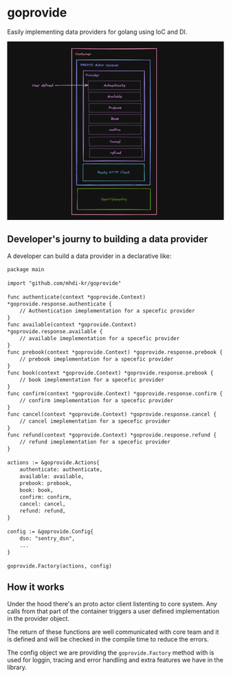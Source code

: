 # goprovide

Easily implementing data providers for golang using IoC and DI.

![alt](docs/drawing.png)

## Developer's journy to building a data provider

A developer can build a data provider in a declarative like:

```golang
package main

import "github.com/mhdi-kr/goprovide"

func authenticate(context *goprovide.Context) *goprovide.response.authenticate {
    // Authentication imeplementation for a specefic provider
}
func available(context *goprovide.Context) *goprovide.response.available {
    // available imeplementation for a specefic provider
}
func prebook(context *goprovide.Context) *goprovide.response.prebook {
    // prebook imeplementation for a specefic provider
}
func book(context *goprovide.Context) *goprovide.response.prebook {
    // book imeplementation for a specefic provider
}
func confirm(context *goprovide.Context) *goprovide.response.confirm {
    // confirm imeplementation for a specefic provider
}
func cancel(context *goprovide.Context) *goprovide.response.cancel {
    // cancel imeplementation for a specefic provider
}
func refund(context *goprovide.Context) *goprovide.response.refund {
    // refund imeplementation for a specefic provider
}

actions := &goprovide.Actions{
    authenticate: authenticate,
    available: available,
    prebook: prebook,
    book: book,
    confirm: confirm,
    cancel: cancel,
    refund: refund,
}

config := &goprovide.Config{
    dsn: "sentry_dsn",
    ...
}

goprovide.Factory(actions, config)
```

## How it works

Under the hood there's an proto actor client listenting to core system. Any calls from that part of the container triggers a user defined implementation in the provider object.

The return of these functions are well communicated with core team and it is defined and will be checked in the compile time to reduce the errors.

The config object we are providing the `goprovide.Factory` method with is used for loggin, tracing and error handling and extra features we have in the library.